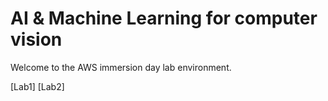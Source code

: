 # AI &amp; Machine Learning for computer vision

Welcome to the AWS immersion day lab environment.

[Lab1]
[Lab2]

